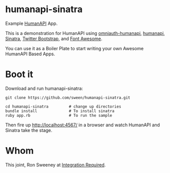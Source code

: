 humanapi-sinatra
================

Example [HumanAPI](http://www.humanapi.co/) App.

This is a demonstration for HumanAPI using [omniauth-humanapi](https://github.com/maccman/omniauth-humanapi), [humanapi](https://github.com/maccman/humanapi), [Sinatra](http://www.sinatrarb.com/), [Twitter Bootstrap](http://twitter.github.com/bootstrap/), and [Font Awesome](http://fortawesome.github.io/Font-Awesome/). 

You can use it as a Boiler Plate to start writing your own Awesome HumanAPI Based Apps.

Boot it
=======

Download and run humanapi-sinatra:

	git clone https://github.com/sween/humanapi-sinatra.git

	cd humanapi-sinatra			# change up directories
    bundle install				# To install sinatra
	ruby app.rb 				# To run the sample
	
Then fire up [http://localhost:4567/](http://localhost:4567/) in a browser and watch HumanAPI and Sinatra take the stage.

Whom
====

This joint, Ron Sweeney at [Integration Required](http://www.integrationrequired.com).



